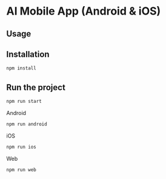 # AI Mobile App (Android & iOS)

## Usage

## Installation
```bash
npm install
````
## Run the project
```bash
npm run start
````
Android
```bash
npm run android
````
iOS
```bash
npm run ios
````
Web
```bash
npm run web
````
